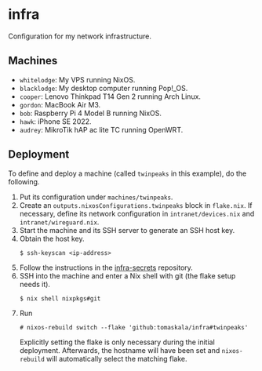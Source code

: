 # infra

Configuration for my network infrastructure.

## Machines

- `whitelodge`: My VPS running NixOS.
- `blacklodge`: My desktop computer running Pop!_OS.
- `cooper`: Lenovo Thinkpad T14 Gen 2 running Arch Linux.
- `gordon`: MacBook Air M3.
- `bob`: Raspberry Pi 4 Model B running NixOS.
- `hawk`: iPhone SE 2022.
- `audrey`: MikroTik hAP ac lite TC running OpenWRT.

## Deployment

To define and deploy a machine (called `twinpeaks` in this example), do the 
following.

1. Put its configuration under `machines/twinpeaks`.
2. Create an `outputs.nixosConfigurations.twinpeaks` block in `flake.nix`. If 
   necessary, define its network configuration in `intranet/devices.nix` and 
  `intranet/wireguard.nix`.
3. Start the machine and its SSH server to generate an SSH host key.
4. Obtain the host key.
   ```
   $ ssh-keyscan <ip-address>
   ```
5. Follow the instructions in the 
   [infra-secrets](https://github.com/tomaskala/infra-secrets) repository.
6. SSH into the machine and enter a Nix shell with git (the flake setup needs 
   it).
   ```
   $ nix shell nixpkgs#git
   ```
7. Run
   ```
   # nixos-rebuild switch --flake 'github:tomaskala/infra#twinpeaks'
   ```
   Explicitly setting the flake is only necessary during the initial 
   deployment. Afterwards, the hostname will have been set and `nixos-rebuild` 
   will automatically select the matching flake.
